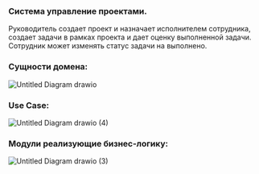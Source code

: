 ### Система управление проектами. 

Руководитель создает проект и назначает исполнителем сотрудника, создает задачи в рамках проекта и дает оценку выполненной задачи. Сотрудник может изменять статус задачи на выполнено. 

### Сущности домена:

![Untitled Diagram drawio](https://user-images.githubusercontent.com/63358248/175829192-713e5e81-1b7c-4842-b37c-8006b719167c.png)



### Use Case:
![Untitled Diagram drawio (4)](https://user-images.githubusercontent.com/63358248/175829243-a745e9b0-8471-4aa5-a3c7-1405f59e1367.png)


### Модули реализующие бизнес-логику:
![Untitled Diagram drawio (3)](https://user-images.githubusercontent.com/63358248/175829048-5be55968-c269-4c5c-8386-0a2eec57df2a.png)

